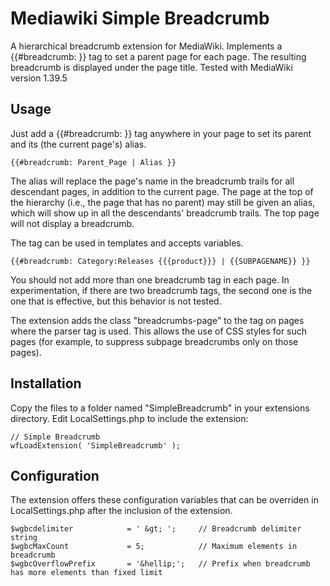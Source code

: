 Mediawiki Simple Breadcrumb
===========================

A hierarchical breadcrumb extension for MediaWiki. Implements a {{#breadcrumb: }} tag to set a parent page for each page. The resulting breadcrumb is displayed under the page title.
Tested with MediaWiki version 1.39.5

Usage
-----

Just add a {{#breadcrumb: }} tag anywhere in your page to set its parent and its (the current page's) alias.

	{{#breadcrumb: Parent_Page | Alias }}

The alias will replace the page's name in the breadcrumb trails for all descendant pages, in addition to the current page. The page at the top of the hierarchy (i.e., the page that has no parent) may still be given an alias, which will show up in all the descendants' breadcrumb trails. The top page will not display a breadcrumb. 

The tag can be used in templates and accepts variables.

	{{#breadcrumb: Category:Releases {{{product}}} | {{SUBPAGENAME}} }}

You should not add more than one breadcrumb tag in each page. In experimentation, if there are two breadcrumb tags, the second one is the one that is effective, but this behavior is not tested.

The extension adds the class "breadcrumbs-page" to the <body> tag on pages where the parser tag is used. This allows the use of CSS styles for such pages (for example, to suppress subpage breadcrumbs only on those pages). 


Installation
------------

Copy the files to a folder named "SimpleBreadcrumb" in your extensions directory. 
Edit LocalSettings.php to include the extension:

	// Simple Breadcrumb
	wfLoadExtension( 'SimpleBreadcrumb' );


Configuration
-------------

The extension offers these configuration variables that can be overriden in LocalSettings.php after the inclusion of the extension.

	$wgbcdelimiter            = ' &gt; ';     // Breadcrumb delimiter string
	$wgbcMaxCount             = 5;            // Maximum elements in breadcrumb
	$wgbcOverflowPrefix       = '&hellip;';   // Prefix when breadcrumb has more elements than fixed limit
